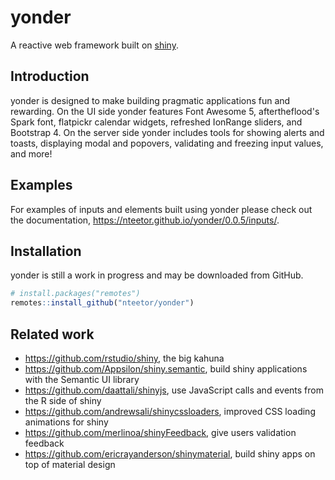 # yonder

A reactive web framework built on [shiny](https://github.com/rstudio/shiny).

## Introduction

yonder is designed to make building pragmatic applications fun and rewarding. On
the UI side yonder features Font Awesome 5, aftertheflood's Spark font,
flatpickr calendar widgets, refreshed IonRange sliders, and Bootstrap 4. On the
server side yonder includes tools for showing alerts and toasts, displaying
modal and popovers, validating and freezing input values, and more!

## Examples

For examples of inputs and elements built using yonder please check out
the documentation, https://nteetor.github.io/yonder/0.0.5/inputs/. 

## Installation

yonder is still a work in progress and may be downloaded from GitHub.

```R
# install.packages("remotes")
remotes::install_github("nteetor/yonder")
```

## Related work

* https://github.com/rstudio/shiny, the big kahuna
* https://github.com/Appsilon/shiny.semantic, build shiny applications with the
  Semantic UI library
* https://github.com/daattali/shinyjs, use JavaScript calls and events from the
  R side of shiny
* https://github.com/andrewsali/shinycssloaders, improved CSS loading animations
  for shiny
* https://github.com/merlinoa/shinyFeedback, give users validation feedback
* https://github.com/ericrayanderson/shinymaterial, build shiny apps on top of material design
